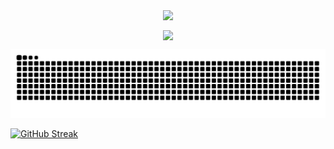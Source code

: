 

<p align="center">
    <a href="https://github.com/kenta-afk">
        <img height=200 align="center" src="https://github-readme-stats.vercel.app/api?username=kenta-afk&count_private=true&show_icons=true&theme=dracula"/>
    </a>
</p>

<p align="center">
    <a href="https://github.com/kenta-afk">
        <img height=200 align="center" src="https://github-readme-stats.vercel.app/api/top-langs/?username=kenta-afk&layout=compact&theme=dracula&hide=vue,blade,css,html"/>
    </a>
</p>

<picture>
  <source media="(prefers-color-scheme: dark)" srcset="https://raw.githubusercontent.com/kenta-afk/kenta-afk/output/github-contribution-grid-snake-dark.svg">
  <source media="(prefers-color-scheme: light)" srcset="https://raw.githubusercontent.com/kenta-afk/kenta-afk/output/github-contribution-grid-snake.svg">
  <img alt="github contribution grid snake animation" src="https://raw.githubusercontent.com/kenta-afk/kenta-afk/output/github-contribution-grid-snake.svg">
</picture>

[![GitHub Streak](https://streak-stats.demolab.com/?user=kenta-afk)](https://git.io/streak-stats)


